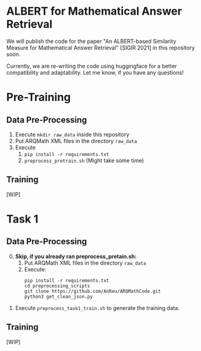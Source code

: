 # ALBERT for Mathematical Answer Retrieval

We will publish the code for the paper "An ALBERT-based Similarity Measure for Mathematical Answer Retrieval" [SIGIR 2021] in this repository soon. 

Currently, we are re-writing the code using huggingface for a better compatibility and adaptability. Let me know, if you have any questions!

# Pre-Training
## Data Pre-Processing

1. Execute `mkdir raw_data` inside this repository
2. Put ARQMath XML files in the directory `raw_data`
3. Execute 
   1. `pip install -r requirements.txt`
   2. `preprocess_pretrain.sh` (Might take some time)
## Training
   [WIP]

# Task 1
## Data Pre-Processing

0. **Skip, if you already ran preprocess_pretain.sh:**
   1. Put ARQMath XML files in the directory `raw_data`
   2. Execute:
      ```
      pip install -r requirements.txt
      cd preprocessing_scripts
      git clone https://github.com/AnReu/ARQMathCode.git
      python3 get_clean_json.py
      ```
1. Execute `preprocess_task1_train.sh` to generate the training data.

## Training
[WIP]
